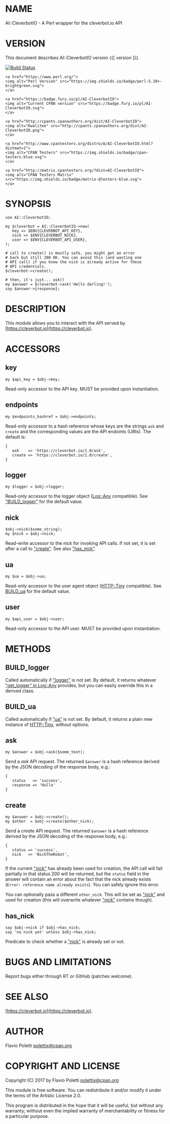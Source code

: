 # NAME

AI::CleverbotIO - A Perl wrapper for the cleverbot.io API

# VERSION

This document describes AI::CleverbotIO version {{\[ version \]}}.

<div>
    <a href="https://travis-ci.org/polettix/AI-CleverbotIO">
    <img alt="Build Status" src="https://travis-ci.org/polettix/AI-CleverbotIO.svg?branch=master">
    </a>

    <a href="https://www.perl.org/">
    <img alt="Perl Version" src="https://img.shields.io/badge/perl-5.10+-brightgreen.svg">
    </a>

    <a href="https://badge.fury.io/pl/AI-CleverbotIO">
    <img alt="Current CPAN version" src="https://badge.fury.io/pl/AI-CleverbotIO.svg">
    </a>

    <a href="http://cpants.cpanauthors.org/dist/AI-CleverbotIO">
    <img alt="Kwalitee" src="http://cpants.cpanauthors.org/dist/AI-CleverbotIO.png">
    </a>

    <a href="http://www.cpantesters.org/distro/A/AI-CleverbotIO.html?distmat=1">
    <img alt="CPAN Testers" src="https://img.shields.io/badge/cpan-testers-blue.svg">
    </a>

    <a href="http://matrix.cpantesters.org/?dist=AI-CleverbotIO">
    <img alt="CPAN Testers Matrix" src="https://img.shields.io/badge/matrix-@testers-blue.svg">
    </a>
</div>

# SYNOPSIS

    use AI::CleverbotIO;

    my $cleverbot = AI::CleverbotIO->new(
       key => $ENV{CLEVERBOT_API_KEY},
       nick => $ENV{CLEVERBOT_NICK},
       user => $ENV{CLEVERBOT_API_USER},
    );

    # call to create() is mostly safe, you might get an error
    # back but still 200 OK. You can avoid this (and wasting one
    # API call) if you know the nick is already active for these
    # API credentials.
    $cleverbot->create();

    # then, it's just... ask()
    my $answer = $cleverbot->ask('Hello darling!');
    say $answer->{response};

# DESCRIPTION

This module allows you to interact with the API served by
[https://cleverbot.io](https://cleverbot.io).

# ACCESSORS

## key

    my $api_key = $obj->key;

Read-only accessor to the API key. MUST be provided upon instantiation.

## endpoints

    my $endpoints_hashref = $obj->endpoints;

Read-only accessor to a hash reference whose keys are the strings `ask`
and `create` and the corresponding values are the API endoints (URIs).
The default is:

    {
       ask    => 'https://cleverbot.io/1.0/ask',
       create => 'https://cleverbot.io/1.0/create',
    }

## logger

    my $logger = $obj->logger;

Read-only accessor to the logger object ([Log::Any](https://metacpan.org/pod/Log::Any) compatible). See
["BUILD\_logger"](#build_logger) for the default value.

## nick

    $obj->nick($some_string);
    my $nick = $obj->nick;

Read-write accessor to the nick for invoking API calls. If not set, it
is set after a call to ["create"](#create). See also ["has\_nick"](#has_nick).

## ua

    my $ua = $obj->ua;

Read-only accessor to the user agent object ([HTTP::Tiny](https://metacpan.org/pod/HTTP::Tiny) compatible). See
[BUILD\_ua](https://metacpan.org/pod/BUILD_ua) for the default value.

## user

    my $api_user = $obj->user;

Read-only accessor to the API user. MUST be provided upon instantiation.

# METHODS

## BUILD\_logger

Called automatically if ["logger"](#logger) is not set. By default, it
returns whatever ["get\_logger" in Log::Any](https://metacpan.org/pod/Log::Any#get_logger) provides, but you can
easily override this in a derived class.

## BUILD\_ua

Called automatically if ["ua"](#ua) is not set. By default, it returns
a plain new instance of [HTTP::Tiny](https://metacpan.org/pod/HTTP::Tiny), without options.

## ask

    my $answer = $obj->ask($some_text);

Send a _ask_ API request. The returned `$answer` is a hash reference
derived by the JSON decoding of the response body, e.g.:

    {
       status   => 'success',
       response => 'Hullo'
    }

## create

    my $answer = $obj->create();
    my $other  = $obj->create($other_nick);

Send a _create_ API request. The returned `$answer` is a hash reference
derived by the JSON decoding of the response body, e.g.:

    {
       status => 'success',
       nick   => 'NickTheRobot',
    }

If the current ["nick"](#nick) has already been used for creation, the API call
will fail partially in that status 200 will be returned, but the `status`
field in the answer will contain an error about the fact that the nick
already exists (`Error: reference name already exists`). You can safely
ignore this error.

You can optionally pass a different `other_nick`. This will be set as
["nick"](#nick) and used for creation (this will overwrite whatever ["nick"](#nick)
contains though).

## has\_nick

    say $obj->nick if $obj->has_nick;
    say 'no nick yet' unless $obj->has_nick;

Predicate to check whether a ["nick"](#nick) is already set or not.

# BUGS AND LIMITATIONS

Report bugs either through RT or GitHub (patches welcome).

# SEE ALSO

[https://cleverbot.io](https://cleverbot.io).

# AUTHOR

Flavio Poletti <polettix@cpan.org>

# COPYRIGHT AND LICENSE

Copyright (C) 2017 by Flavio Poletti <polettix@cpan.org>

This module is free software. You can redistribute it and/or modify it
under the terms of the Artistic License 2.0.

This program is distributed in the hope that it will be useful, but
without any warranty; without even the implied warranty of
merchantability or fitness for a particular purpose.
